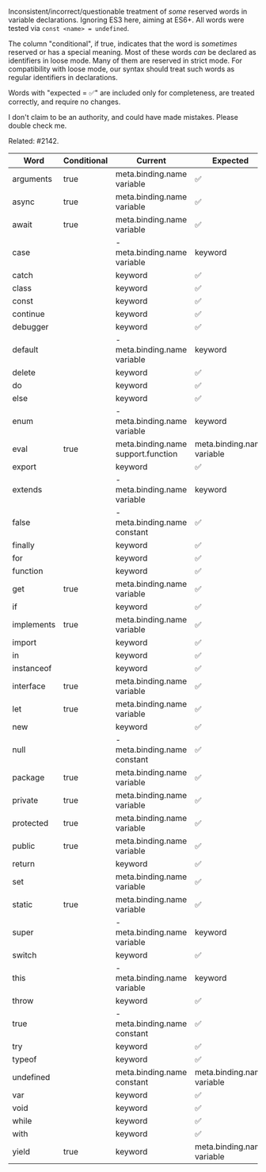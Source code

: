 Inconsistent/incorrect/questionable treatment of _some_ reserved words in variable declarations. Ignoring ES3 here, aiming at ES6+. All words were tested via `const <name> = undefined`.

The column "conditional", if true, indicates that the word is _sometimes_ reserved or has a special meaning. Most of these words _can_ be declared as identifiers in loose mode. Many of them are reserved in strict mode. For compatibility with loose mode, our syntax should treat such words as regular identifiers in declarations.

Words with "expected = ✅" are included only for completeness, are treated correctly, and require no changes.

I don't claim to be an authority, and could have made mistakes. Please double check me.

Related: #2142.

| Word              | Conditional | Current                             | Expected                        |
|-------------------|-------------|-------------------------------------|---------------------------------|
| arguments         | true        |  meta.binding.name variable         | ✅                              |
| async             | true        |  meta.binding.name variable         | ✅                              |
| await             | true        |  meta.binding.name variable         | ✅                              |
| case              |             | -meta.binding.name variable         | keyword                         |
| catch             |             |  keyword                            | ✅                              |
| class             |             |  keyword                            | ✅                              |
| const             |             |  keyword                            | ✅                              |
| continue          |             |  keyword                            | ✅                              |
| debugger          |             |  keyword                            | ✅                              |
| default           |             | -meta.binding.name variable         | keyword                         |
| delete            |             |  keyword                            | ✅                              |
| do                |             |  keyword                            | ✅                              |
| else              |             |  keyword                            | ✅                              |
| enum              |             | -meta.binding.name variable         | keyword                         |
| eval              | true        |  meta.binding.name support.function | meta.binding.name variable      |
| export            |             |  keyword                            | ✅                              |
| extends           |             | -meta.binding.name variable         | keyword                         |
| false             |             | -meta.binding.name constant         | ✅                              |
| finally           |             |  keyword                            | ✅                              |
| for               |             |  keyword                            | ✅                              |
| function          |             |  keyword                            | ✅                              |
| get               | true        |  meta.binding.name variable         | ✅                              |
| if                |             |  keyword                            | ✅                              |
| implements        | true        |  meta.binding.name variable         | ✅                              |
| import            |             |  keyword                            | ✅                              |
| in                |             |  keyword                            | ✅                              |
| instanceof        |             |  keyword                            | ✅                              |
| interface         | true        |  meta.binding.name variable         | ✅                              |
| let               | true        |  meta.binding.name variable         | ✅                              |
| new               |             |  keyword                            | ✅                              |
| null              |             | -meta.binding.name constant         | ✅                              |
| package           | true        |  meta.binding.name variable         | ✅                              |
| private           | true        |  meta.binding.name variable         | ✅                              |
| protected         | true        |  meta.binding.name variable         | ✅                              |
| public            | true        |  meta.binding.name variable         | ✅                              |
| return            |             |  keyword                            | ✅                              |
| set               |             |  meta.binding.name variable         | ✅                              |
| static            | true        |  meta.binding.name variable         | ✅                              |
| super             |             | -meta.binding.name variable         | keyword | constant.language     |
| switch            |             |  keyword                            | ✅                              |
| this              |             | -meta.binding.name variable         | keyword | constant.language     |
| throw             |             |  keyword                            | ✅                              |
| true              |             | -meta.binding.name constant         | ✅                              |
| try               |             |  keyword                            | ✅                              |
| typeof            |             |  keyword                            | ✅                              |
| undefined         |             |  meta.binding.name constant         | meta.binding.name variable      |
| var               |             |  keyword                            | ✅                              |
| void              |             |  keyword                            | ✅                              |
| while             |             |  keyword                            | ✅                              |
| with              |             |  keyword                            | ✅                              |
| yield             | true        |  keyword                            | meta.binding.name variable      |